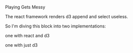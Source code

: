 Playing Gets Messy

The react framework renders d3 append and select useless.

So I'm diving this block into two implementations:

one with react and d3

one with just d3
